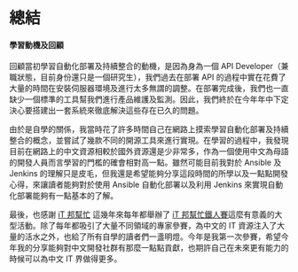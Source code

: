 # 總結

#### 學習動機及回顧

回顧當初學習自動化部署及持續整合的動機，是因為身為一個 API Developer（兼職狀態，目前身份還只是一個研究生），我們過去在部署 API 的過程中實在花費了大量的時間在安裝伺服器環境及進行太多無謂的調整。在部署完成後，我們也一直缺少一個標準的工具幫我們進行產品維護及監測。因此，我們終於在今年年中下定決心要搭建出一套系統來徹底解決這些存在已久的問題。

由於是自學的關係，我當時花了許多時間自己在網路上摸索學習自動化部署及持續整合的概念，並嘗試了幾款不同的開源工具來進行實現。在學習的過程中，我發現目前在網路上的中文資源相較於國外資源還是少非常多，作為一個使用中文為母語的開發人員而言學習的門檻的確會相對高一點。雖然可能目前我對於 Ansible 及 Jenkins 的理解只是皮毛，但我還是希望能夠分享這段時間的所學以及一點點開發心得，來讓讀者能夠對於使用 Ansible 自動化部署以及利用 Jenkins 來實現自動化部署能夠有一點基本的了解。

最後，也感謝 [iT 邦幫忙](http://ithelp.ithome.com.tw/) 這幾年來每年都舉辦了 [iT 邦幫忙鐵人賽](http://ithelp.ithome.com.tw/ironman)這麼有意義的大型活動。除了每年都吸引了大量不同領域的專家參賽，為中文的 IT 資源注入了大量的活水之外，也給了所有自學的讀者們一盞明燈。今年是我第一次參賽，希望今年我的分享能夠對中文開發社群有那麼一點點貢獻，也期許自己在未來更有能力的時候可以為中文 IT 界做得更多。
